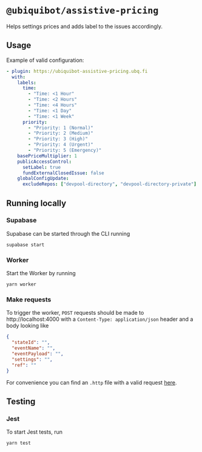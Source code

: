 # `@ubiquibot/assistive-pricing`

Helps settings prices and adds label to the issues accordingly.

## Usage

Example of valid configuration:

```yml
- plugin: https://ubiquibot-assistive-pricing.ubq.fi
  with:
    labels:
      time:
        - "Time: <1 Hour"
        - "Time: <2 Hours"
        - "Time: <4 Hours"
        - "Time: <1 Day"
        - "Time: <1 Week"
      priority:
        - "Priority: 1 (Normal)"
        - "Priority: 2 (Medium)"
        - "Priority: 3 (High)"
        - "Priority: 4 (Urgent)"
        - "Priority: 5 (Emergency)"
    basePriceMultiplier: 1
    publicAccessControl:
      setLabel: true
      fundExternalClosedIssue: false
    globalConfigUpdate:
      excludeRepos: ["devpool-directory", "devpool-directory-private"]
```

## Running locally

### Supabase

Supabase can be started through the CLI running

```shell
supabase start
```

### Worker

Start the Worker by running

```shell
yarn worker
```

### Make requests

To trigger the worker, `POST` requests should be made to http://localhost:4000 with a `Content-Type: application/json`
header and a body
looking like

```json
{
  "stateId": "",
  "eventName": "",
  "eventPayload": "",
  "settings": "",
  "ref": ""
}
```

For convenience you can find an `.http` file with a valid request [here](/tests/http/request.http).

## Testing

### Jest

To start Jest tests, run

```shell
yarn test
```
